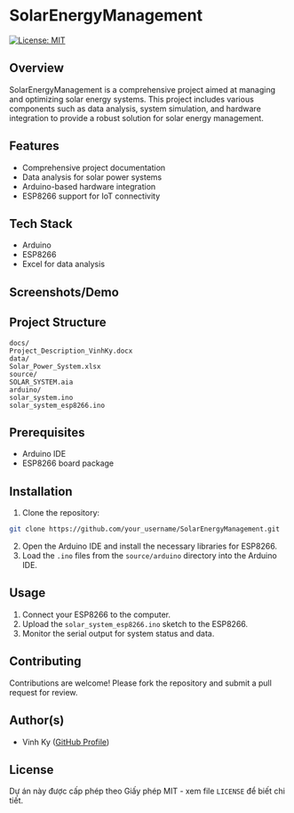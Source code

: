 #  SolarEnergyManagement
[![License: MIT](https://img.shields.io/badge/License-MIT-yellow.svg)](https://opensource.org/licenses/MIT)

##  Overview
SolarEnergyManagement is a comprehensive project aimed at managing and optimizing solar energy systems. This project includes various components such as data analysis, system simulation, and hardware integration to provide a robust solution for solar energy management.

##  Features
- Comprehensive project documentation
- Data analysis for solar power systems
- Arduino-based hardware integration
- ESP8266 support for IoT connectivity

##  Tech Stack
- Arduino
- ESP8266
- Excel for data analysis

##  Screenshots/Demo
<!-- Người dùng sẽ tự thêm ảnh vào đây. Gợi ý: tạo thư mục 'assets/' hoặc 'images/' trong repo để chứa ảnh. Ví dụ: ![Mô tả ảnh](assets/screenshot.png) -->

##  Project Structure

```text
docs/
Project_Description_VinhKy.docx
data/
Solar_Power_System.xlsx
source/
SOLAR_SYSTEM.aia
arduino/
solar_system.ino
solar_system_esp8266.ino

```

##  Prerequisites
- Arduino IDE
- ESP8266 board package

##  Installation
1. Clone the repository:

```bash
git clone https://github.com/your_username/SolarEnergyManagement.git

```
2. Open the Arduino IDE and install the necessary libraries for ESP8266.
3. Load the `.ino` files from the `source/arduino` directory into the Arduino IDE.

##  Usage
1. Connect your ESP8266 to the computer.
2. Upload the `solar_system_esp8266.ino` sketch to the ESP8266.
3. Monitor the serial output for system status and data.

##  Contributing
Contributions are welcome! Please fork the repository and submit a pull request for review.

##  Author(s)
- Vinh Ky ([GitHub Profile](https://github.com/your_username))

##  License
Dự án này được cấp phép theo Giấy phép MIT - xem file `LICENSE` để biết chi tiết.
